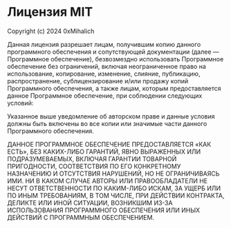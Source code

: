 # Лицензия MIT

Copyright (c) 2024 0xMihalich

Данная лицензия разрешает лицам, получившим копию данного программного
обеспечения и сопутствующей документации (далее — Программное обеспечение),
безвозмездно использовать Программное обеспечение без ограничений, включая
неограниченное право на использование, копирование, изменение, слияние,
публикацию, распространение, сублицензирование и/или продажу копий
Программного обеспечения, а также лицам, которым предоставляется данное
Программное обеспечение, при соблюдении следующих условий:

Указанное выше уведомление об авторском праве и данные условия должны быть
включены во все копии или значимые части данного Программного обеспечения.

ДАННОЕ ПРОГРАММНОЕ ОБЕСПЕЧЕНИЕ ПРЕДОСТАВЛЯЕТСЯ «КАК ЕСТЬ», БЕЗ КАКИХ-ЛИБО ГАРАНТИЙ,
ЯВНО ВЫРАЖЕННЫХ ИЛИ ПОДРАЗУМЕВАЕМЫХ, ВКЛЮЧАЯ ГАРАНТИИ ТОВАРНОЙ ПРИГОДНОСТИ,
СООТВЕТСТВИЯ ПО ЕГО КОНКРЕТНОМУ НАЗНАЧЕНИЮ И ОТСУТСТВИЯ НАРУШЕНИЙ, НО НЕ ОГРАНИЧИВАЯСЬ
ИМИ. НИ В КАКОМ СЛУЧАЕ АВТОРЫ ИЛИ ПРАВООБЛАДАТЕЛИ НЕ НЕСУТ ОТВЕТСТВЕННОСТИ ПО КАКИМ-ЛИБО
ИСКАМ, ЗА УЩЕРБ ИЛИ ПО ИНЫМ ТРЕБОВАНИЯМ, В ТОМ ЧИСЛЕ, ПРИ ДЕЙСТВИИ КОНТРАКТА, ДЕЛИКТЕ
ИЛИ ИНОЙ СИТУАЦИИ, ВОЗНИКШИМ ИЗ-ЗА ИСПОЛЬЗОВАНИЯ ПРОГРАММНОГО ОБЕСПЕЧЕНИЯ ИЛИ ИНЫХ
ДЕЙСТВИЙ С ПРОГРАММНЫМ ОБЕСПЕЧЕНИЕМ.
